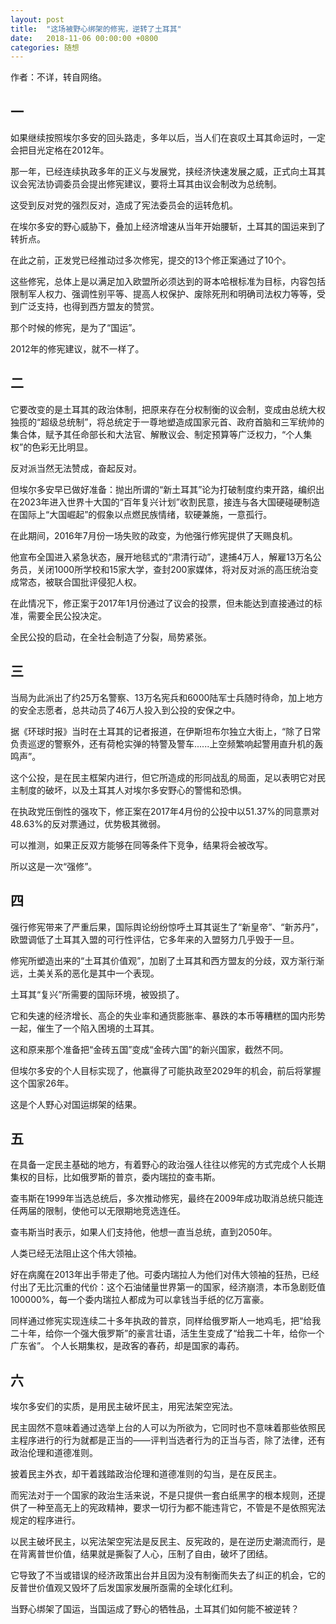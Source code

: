 ```yaml
---
layout: post
title:  "这场被野心绑架的修宪，逆转了土耳其"
date:   2018-11-06 00:00:00 +0800
categories: 随想
---
```

作者：不详，转自网络。

## 一

如果继续按照埃尔多安的回头路走，多年以后，当人们在哀叹土耳其命运时，一定会把目光定格在2012年。
 
那一年，已经连续执政多年的正义与发展党，挟经济快速发展之威，正式向土耳其议会宪法协调委员会提出修宪建议，要将土耳其由议会制改为总统制。
 
这受到反对党的强烈反对，造成了宪法委员会的运转危机。
 
在埃尔多安的野心威胁下，叠加上经济增速从当年开始腰斩，土耳其的国运来到了转折点。
 
在此之前，正发党已经推动过多次修宪，提交的13个修正案通过了10个。
 
这些修宪，总体上是以满足加入欧盟所必须达到的哥本哈根标准为目标，内容包括限制军人权力、强调性别平等、提高人权保护、废除死刑和明确司法权力等等，受到广泛支持，也得到西方盟友的赞赏。
 
那个时候的修宪，是为了“国运”。
 
2012年的修宪建议，就不一样了。
 
## 二

它要改变的是土耳其的政治体制，把原来存在分权制衡的议会制，变成由总统大权独揽的“超级总统制”，将总统定于一尊地塑造成国家元首、政府首脑和三军统帅的集合体，赋予其任命部长和大法官、解散议会、制定预算等广泛权力，“个人集权”的色彩无比明显。
 
反对派当然无法赞成，奋起反对。
 
但埃尔多安早已做好准备：抛出所谓的“新土耳其”论为打破制度约束开路，编织出在2023年进入世界十大国的“百年复兴计划”收割民意，接连与各大国硬碰硬制造在国际上“大国崛起”的假象以点燃民族情绪，软硬兼施，一意孤行。
 
在此期间，2016年7月份一场失败的政变，为他强行修宪提供了天赐良机。
 
他宣布全国进入紧急状态，展开地毯式的“肃清行动”，逮捕4万人，解雇13万名公务员，关闭1000所学校和15家大学，查封200家媒体，将对反对派的高压统治变成常态，被联合国批评侵犯人权。
 
在此情况下，修正案于2017年1月份通过了议会的投票，但未能达到直接通过的标准，需要全民公投决定。
 
全民公投的启动，在全社会制造了分裂，局势紧张。
 
## 三

当局为此派出了约25万名警察、13万名宪兵和6000陆军士兵随时待命，加上地方的安全志愿者，总共动员了46万人投入到公投的安保之中。
 
据《环球时报》当时在土耳其的记者报道，在伊斯坦布尔独立大街上，“除了日常负责巡逻的警察外，还有荷枪实弹的特警及警车......上空频繁响起警用直升机的轰鸣声”。
 
这个公投，是在民主框架内进行，但它所造成的形同战乱的局面，足以表明它对民主制度的破坏，以及土耳其人对埃尔多安野心的警惕和恐惧。
 
在执政党压倒性的强攻下，修正案在2017年4月份的公投中以51.37%的同意票对48.63%的反对票通过，优势极其微弱。
 
可以推测，如果正反双方能够在同等条件下竞争，结果将会被改写。
 
所以这是一次“强修”。
 
## 四
强行修宪带来了严重后果，国际舆论纷纷惊呼土耳其诞生了“新皇帝”、“新苏丹”，欧盟调低了土耳其入盟的可行性评估，它多年来的入盟努力几乎毁于一旦。
 
修宪所塑造出来的“土耳其价值观”，加剧了土耳其和西方盟友的分歧，双方渐行渐远，土美关系的恶化是其中一个表现。
 
土耳其“复兴”所需要的国际环境，被毁损了。
 
它和失速的经济增长、高企的失业率和通货膨胀率、暴跌的本币等糟糕的国内形势一起，催生了一个陷入困境的土耳其。
 
这和原来那个准备把“金砖五国”变成“金砖六国”的新兴国家，截然不同。
 
但埃尔多安的个人目标实现了，他赢得了可能执政至2029年的机会，前后将掌握这个国家26年。
 
这是个人野心对国运绑架的结果。
 
## 五

在具备一定民主基础的地方，有着野心的政治强人往往以修宪的方式完成个人长期集权的目标，比如俄罗斯的普京，委内瑞拉的查韦斯。
 
查韦斯在1999年当选总统后，多次推动修宪，最终在2009年成功取消总统只能连任两届的限制，使他可以无限期地竞选连任。
 
查韦斯当时表示，如果人们支持他，他想一直当总统，直到2050年。
 
人类已经无法阻止这个伟大领袖。
 
好在病魔在2013年出手带走了他。可委内瑞拉人为他们对伟大领袖的狂热，已经付出了无比沉重的代价：这个石油储量世界第一的国家，经济崩溃，本币急剧贬值100000%，每一个委内瑞拉人都成为可以拿钱当手纸的亿万富豪。
 
同样通过修宪实现连续二十多年执政的普京，同样给俄罗斯人一地鸡毛，把“给我二十年，给你一个强大俄罗斯”的豪言壮语，活生生变成了“给我二十年，给你一个广东省”。
个人长期集权，是政客的春药，却是国家的毒药。
 
## 六

埃尔多安们的实质，是用民主破坏民主，用宪法架空宪法。
 
民主固然不意味着通过选举上台的人可以为所欲为，它同时也不意味着那些依照民主程序进行的行为就都是正当的——评判当选者行为的正当与否，除了法律，还有政治伦理和道德准则。
 
披着民主外衣，却干着践踏政治伦理和道德准则的勾当，是在反民主。
 
而宪法对于一个国家的政治生活来说，不是只提供一套白纸黑字的根本规则，还提供了一种至高无上的宪政精神，要求一切行为都不能违背它，不管是不是依照宪法规定的程序进行。
 
以民主破坏民主，以宪法架空宪法是反民主、反宪政的，是在逆历史潮流而行，是在背离普世价值，结果就是撕裂了人心，压制了自由，破坏了团结。
 
它导致了不当或错误的经济政策出台并且因为没有制衡而失去了纠正的机会，它的反普世价值观又毁坏了后发国家发展所亟需的全球化红利。
 
当野心绑架了国运，当国运成了野心的牺牲品，土耳其们如何能不被逆转？

